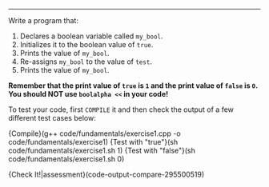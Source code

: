 ---

Write a program that:
 1. Declares a boolean variable called `my_bool`.
 1. Initializes it to the boolean value of `true`.
 1. Prints the value of `my_bool`.
 1. Re-assigns `my_bool` to the value of `test`.
 1. Prints the value of `my_bool`.

**Remember that the print value of `true` is `1` and the print value of `false` is `0`. You should NOT use `boolalpha <<` in your code!**
 
To test your code, first `COMPILE` it and then check the output of a few different test cases below:

{Compile}(g++ code/fundamentals/exercise1.cpp -o code/fundamentals/exercise1)
{Test with "true"}(sh code/fundamentals/exercise1.sh 1)
{Test with "false"}(sh code/fundamentals/exercise1.sh 0)

{Check It!|assessment}(code-output-compare-295500519)
